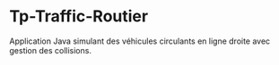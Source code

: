 # Tp-Traffic-Routier
Application Java simulant des véhicules circulants en ligne droite avec gestion des collisions.
